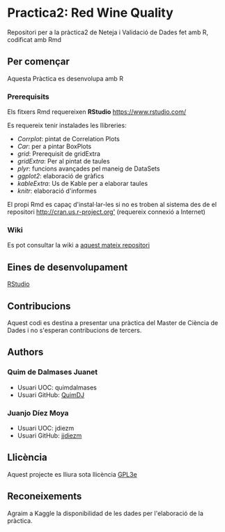 # Practica2: Red Wine Quality
Repositori per a la pràctica2 de Neteja i Validació de Dades fet amb R, codificat amb Rmd

## Per començar
Aquesta Pràctica es desenvolupa amb R

### Prerequisits

Els fitxers Rmd requereixen **RStudio** <https://www.rstudio.com/>

Es requereix tenir instalades les llibreries:
*	_Corrplot_: pintat de Correlation Plots 
*	_Car_: per a pintar BoxPlots
* _grid_: Prerequisit de gridExtra
*	_gridExtra_: Per al pintat de taules
* _plyr_: funcions avançades pel maneig de DataSets
* _ggplot2_: elaboració de gràfics
* _kableExtra_: Us de Kable per a elaborar taules
* _knitr_: elaboració d'informes

El propi Rmd es capaç d'instal·lar-les si no es troben al sistema des de el repositori <http://cran.us.r-project.org'> (requereix connexió a Internet)

### Wiki
Es pot consultar la wiki a [aquest mateix repositori](https://github.com/jjdiezm/Practica2/wiki)

## Eines de desenvolupament
[RStudio](https://www.rstudio.com/) 

## Contribucions
Aquest codi es destina a presentar una pràctica del Master de Ciència de Dades i no s'esperan contribucions de tercers.

## Authors
### Quim de Dalmases Juanet 
* Usuari UOC: quimdalmases
* Usuari GitHub: [QuimDJ](https://github.com/QuimDJ)

### Juanjo Díez Moya 
* Usuari UOC: jdiezm
* Usuari GitHub: [jjdiezm](https://github.com/jjdiezm)

## Llicència
Aquest projecte es lliura sota llicència [GPL3e](https://github.com/jjdiezm/Practica2/blob/master/LICENSE)  

## Reconeixements
Agraim a Kaggle la disponibilidad de les dades per l'elaboració de la pràctica.  
